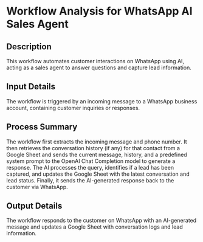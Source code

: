 # Workflow Analysis for WhatsApp AI Sales Agent

## Description
This workflow automates customer interactions on WhatsApp using AI, acting as a sales agent to answer questions and capture lead information.

## Input Details
The workflow is triggered by an incoming message to a WhatsApp business account, containing customer inquiries or responses.

## Process Summary
The workflow first extracts the incoming message and phone number. It then retrieves the conversation history (if any) for that contact from a Google Sheet and sends the current message, history, and a predefined system prompt to the OpenAI Chat Completion model to generate a response. The AI processes the query, identifies if a lead has been captured, and updates the Google Sheet with the latest conversation and lead status. Finally, it sends the AI-generated response back to the customer via WhatsApp.

## Output Details
The workflow responds to the customer on WhatsApp with an AI-generated message and updates a Google Sheet with conversation logs and lead information.
